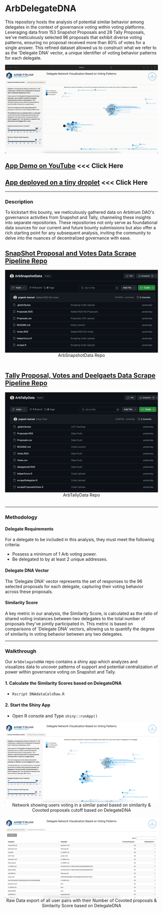 # ArbDelegateDNA
This repository hosts the analysis of potential similar behavior among delegates in the context of governance voting within voting platforms. Leveraging data from 153 Snapshot Proposals and 28 Tally Proposals, we've meticulously selected 96 proposals that exhibit diverse voting patterns, ensuring no proposal received more than 80% of votes for a single answer. This refined dataset allowed us to construct what we refer to as the 'Delegate DNA' vector, a unique identifier of voting behavior patterns for each delegate.

<img src="www/DemoGif.gif" align="center"/>

## [App Demo on YouTube](https://www.youtube.com/watch?v=KclTVfbq9NY) <<< Click Here

## [App deployed on a tiny droplet](http://143.198.234.235:4568) <<< Click Here

<hr>

### Description
To kickstart this bounty, we meticulously gathered data on Arbitrum DAO's governance activities from Snapshot and Tally, channeling these insights into separate repositories. These repositories not only serve as foundational data sources for our current and future bounty submissions but also offer a rich starting point for any subsequent analysis, inviting the community to delve into the nuances of decentralized governance with ease.

## [SnapShot Proposal and Votes Data Scrape Pipeline Repo](https://github.com/yogesh-bansal/ArbSnapshotData)
<img src="www/SnapshotRepo.png" align="center"/>
<div align="center">ArbSnapshotData Repo</div>
&nbsp;
&nbsp;

## [Tally Proposal, Votes and Deelgaets Data Scrape Pipeline Repo](https://github.com/yogesh-bansal/ArbTallyData)
<img src="www/TallyRepo.png" align="center"/>
<div align="center">ArbTallyData Repo</div>
&nbsp;
&nbsp;

<hr>

### Methodology

#### Delegate Requirements
For a delegate to be included in this analysis, they must meet the following criteria:
- Possess a minimum of 1 Arb voting power.
- Be delegated to by at least 2 unique addresses.

#### Delegate DNA Vector
The 'Delegate DNA' vector represents the set of responses to the 96 selected proposals for each delegate, capturing their voting behavior across these proposals.

#### Similarity Score
A key metric in our analysis, the Similarity Score, is calculated as the ratio of shared voting instances between two delegates to the total number of proposals they've jointly participated in. This metric is based on comparisons of 'Delegate DNA' vectors, allowing us to quantify the degree of similarity in voting behavior between any two delegates.

<hr>

### Walkthrough

Our `ArbDelegateDNA` repo contains a shiny app which analyzes and visualizes data to uncover patterns of support and potential centralization of power within governance voting on Snapshot and Tally.

#### 1. Calculate the Similarity Scores based on DelegateDNA

- `Rscript DNAdataCalcRaw.R`

#### 2. Start the Shiny App

- Open R console and Type `shiny::runApp()`

<img src="www/Dash1.png" align="center"/>
<div align="center">Network showing users voting in a similar panel based on similarity & Covoted proposals cutoff based on DelegateDNA</div>
&nbsp;
&nbsp;
<img src="www/Dash2.png" align="center"/>
<div align="center">Raw Data export of all user pairs with their Number of Covoted proposals & Similarity Score based on DelegateDNA</div>
